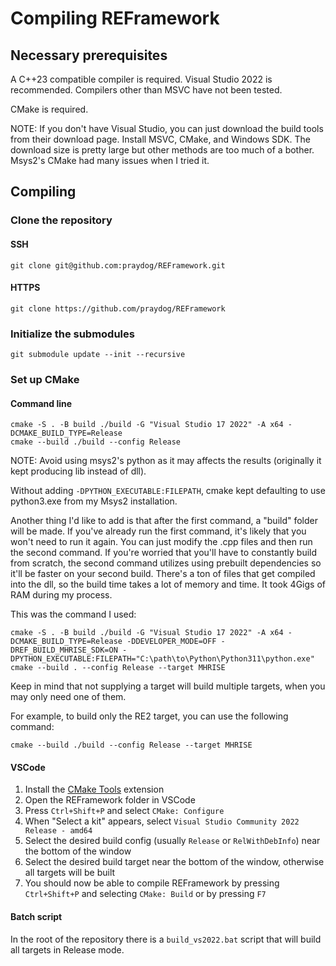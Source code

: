# Compiling REFramework

## Necessary prerequisites

A C++23 compatible compiler is required. Visual Studio 2022 is recommended. Compilers other than MSVC have not been tested.

CMake is required.

NOTE: If you don't have Visual Studio, you can just download the build tools from their download page. Install MSVC, CMake, and Windows SDK. The download size is pretty large but other methods are too much of a bother. Msys2's CMake had many issues when I tried it.

## Compiling

###  Clone the repository

#### SSH
```
git clone git@github.com:praydog/REFramework.git
```

#### HTTPS
```
git clone https://github.com/praydog/REFramework
```

### Initialize the submodules

```
git submodule update --init --recursive
```

### Set up CMake

#### Command line

```
cmake -S . -B build ./build -G "Visual Studio 17 2022" -A x64 -DCMAKE_BUILD_TYPE=Release
cmake --build ./build --config Release
```

NOTE: Avoid using msys2's python as it may affects the results (originally it kept producing lib instead of dll).

Without adding `-DPYTHON_EXECUTABLE:FILEPATH`, cmake kept defaulting to use python3.exe from my Msys2 installation.

Another thing I'd like to add is that after the first command, a "build" folder will be made. If you've already run the first command, it's likely that you won't need to run it again. You can just modify the .cpp files and then run the second command. If you're worried that you'll have to constantly build from scratch, the second command utilizes using prebuilt dependencies so it'll be faster on your second build. There's a ton of files that get compiled into the dll, so the build time takes a lot of memory and time. It took 4Gigs of RAM during my process.

This was the command I used:

```
cmake -S . -B build ./build -G "Visual Studio 17 2022" -A x64 -DCMAKE_BUILD_TYPE=Release -DDEVELOPER_MODE=OFF -DREF_BUILD_MHRISE_SDK=ON -DPYTHON_EXECUTABLE:FILEPATH="C:\path\to\Python\Python311\python.exe"
cmake --build . --config Release --target MHRISE
```

Keep in mind that not supplying a target will build multiple targets, when you may only need one of them.

For example, to build only the RE2 target, you can use the following command:

```
cmake --build ./build --config Release --target MHRISE
```

#### VSCode

1. Install the [CMake Tools](https://marketplace.visualstudio.com/items?itemName=ms-vscode.cmake-tools) extension
2. Open the REFramework folder in VSCode
3. Press `Ctrl+Shift+P` and select `CMake: Configure`
4. When "Select a kit" appears, select `Visual Studio Community 2022 Release - amd64`
5. Select the desired build config (usually `Release` or `RelWithDebInfo`) near the bottom of the window
6. Select the desired build target near the bottom of the window, otherwise all targets will be built
6. You should now be able to compile REFramework by pressing `Ctrl+Shift+P` and selecting `CMake: Build` or by pressing `F7`

#### Batch script

In the root of the repository there is a `build_vs2022.bat` script that will build all targets in Release mode.
